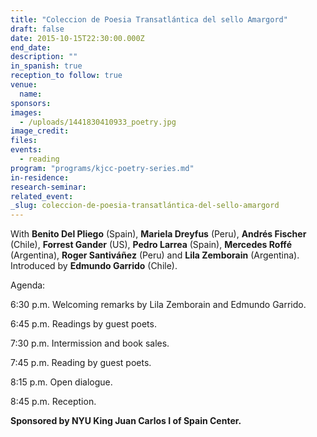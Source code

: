 ```yaml
---
title: "Coleccion de Poesia Transatlántica del sello Amargord"
draft: false
date: 2015-10-15T22:30:00.000Z
end_date:
description: ""
in_spanish: true
reception_to follow: true
venue:
  name:
sponsors:
images:
  - /uploads/1441830410933_poetry.jpg
image_credit:
files:
events:
  - reading
program: "programs/kjcc-poetry-series.md"
in-residence:
research-seminar:
related_event:
_slug: coleccion-de-poesia-transatlántica-del-sello-amargord
---
```


With **Benito Del Pliego** (Spain), **Mariela Dreyfus** (Peru), **Andrés Fischer** (Chile), **Forrest Gander** (US), **Pedro Larrea** (Spain), **Mercedes Roffé** (Argentina), **Roger Santiváñez** (Peru) and **Lila Zemborain** (Argentina). Introduced by **Edmundo Garrido** (Chile).

Agenda:

6:30 p.m. Welcoming remarks by Lila Zemborain and Edmundo Garrido.

6:45 p.m. Readings by guest poets.

7:30 p.m. Intermission and book sales.

7:45 p.m. Reading by guest poets.

8:15 p.m. Open dialogue.

8:45 p.m. Reception.

**Sponsored by NYU King Juan Carlos I of Spain Center.**
